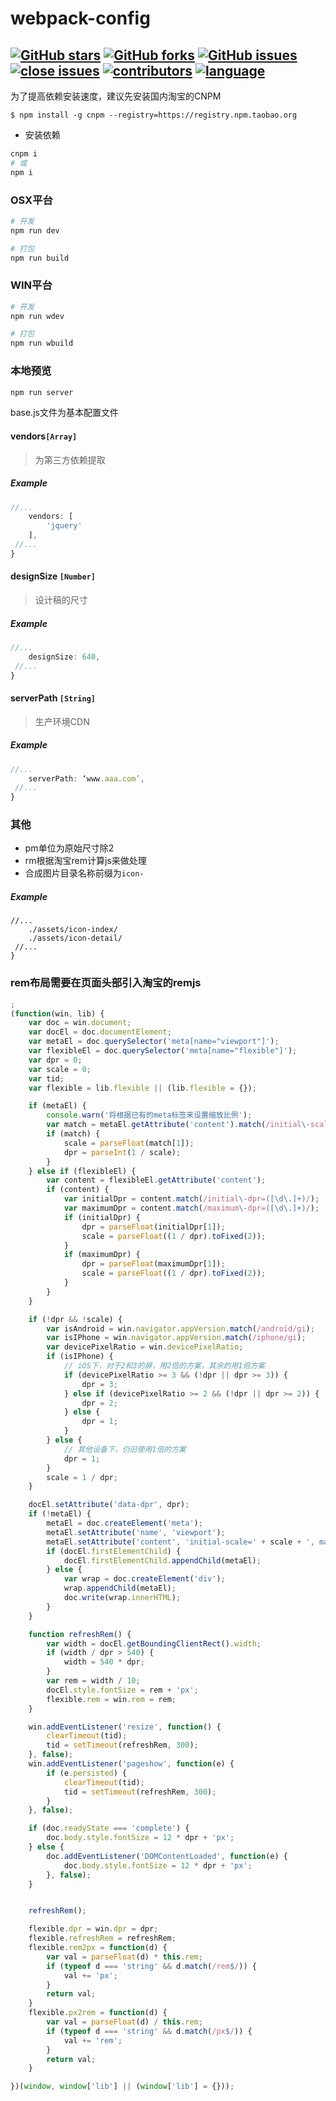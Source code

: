 # webpack-config

[![GitHub stars](https://img.shields.io/github/stars/iuunhao/webpack.svg)](https://github.com/iuunhao/webpack/stargazers) [![GitHub forks](https://img.shields.io/github/forks/iuunhao/webpack.svg)](https://github.com/iuunhao/webpack/network) [![GitHub issues](https://img.shields.io/github/issues/iuunhao/webpack.svg)](https://github.com/iuunhao/webpack/issues) [![close issues](https://img.shields.io/github/issues-closed-raw/iuunhao/webpack.svg)](https://github.com/iuunhao/webpack) [![contributors](https://img.shields.io/github/contributors/iuunhao/webpack.svg)]() [![language](https://img.shields.io/badge/language-%E4%B8%AD%E6%96%87-ff69b4.svg)]()
<br>
---

为了提高依赖安装速度，建议先安装国内淘宝的CNPM

```
$ npm install -g cnpm --registry=https://registry.npm.taobao.org
```
* 安装依赖
```bash
cnpm i
# 或
npm i
```

### OSX平台
```bash
# 开发
npm run dev
```
```bash
# 打包
npm run build
```
### WIN平台
```bash
# 开发
npm run wdev
```

```bash
# 打包
npm run wbuild
```

### 本地预览
```bash
npm run server
```

base.js文件为基本配置文件

#### vendors`[Array]`
> 为第三方依赖提取

##### Example
```js
//...
    vendors: [
    	'jquery'
    ],
 //...
}
```

#### designSize `[Number]`
> 设计稿的尺寸
##### Example
```js
//...
    designSize: 640,
 //...
}
```

#### serverPath `[String]`
> 生产环境CDN
##### Example
```js
//...
    serverPath: ‘www.aaa.com’,
 //...
}
```

### 其他
* pm单位为原始尺寸除2
* rm根据淘宝rem计算js来做处理
* 合成图片目录名称前缀为`icon-`
##### Example
```base
//...
    ./assets/icon-index/
    ./assets/icon-detail/
 //...
}
```


### rem布局需要在页面头部引入淘宝的remjs

```js
;
(function(win, lib) {
    var doc = win.document;
    var docEl = doc.documentElement;
    var metaEl = doc.querySelector('meta[name="viewport"]');
    var flexibleEl = doc.querySelector('meta[name="flexible"]');
    var dpr = 0;
    var scale = 0;
    var tid;
    var flexible = lib.flexible || (lib.flexible = {});

    if (metaEl) {
        console.warn('将根据已有的meta标签来设置缩放比例');
        var match = metaEl.getAttribute('content').match(/initial\-scale=([\d\.]+)/);
        if (match) {
            scale = parseFloat(match[1]);
            dpr = parseInt(1 / scale);
        }
    } else if (flexibleEl) {
        var content = flexibleEl.getAttribute('content');
        if (content) {
            var initialDpr = content.match(/initial\-dpr=([\d\.]+)/);
            var maximumDpr = content.match(/maximum\-dpr=([\d\.]+)/);
            if (initialDpr) {
                dpr = parseFloat(initialDpr[1]);
                scale = parseFloat((1 / dpr).toFixed(2));
            }
            if (maximumDpr) {
                dpr = parseFloat(maximumDpr[1]);
                scale = parseFloat((1 / dpr).toFixed(2));
            }
        }
    }

    if (!dpr && !scale) {
        var isAndroid = win.navigator.appVersion.match(/android/gi);
        var isIPhone = win.navigator.appVersion.match(/iphone/gi);
        var devicePixelRatio = win.devicePixelRatio;
        if (isIPhone) {
            // iOS下，对于2和3的屏，用2倍的方案，其余的用1倍方案
            if (devicePixelRatio >= 3 && (!dpr || dpr >= 3)) {
                dpr = 3;
            } else if (devicePixelRatio >= 2 && (!dpr || dpr >= 2)) {
                dpr = 2;
            } else {
                dpr = 1;
            }
        } else {
            // 其他设备下，仍旧使用1倍的方案
            dpr = 1;
        }
        scale = 1 / dpr;
    }

    docEl.setAttribute('data-dpr', dpr);
    if (!metaEl) {
        metaEl = doc.createElement('meta');
        metaEl.setAttribute('name', 'viewport');
        metaEl.setAttribute('content', 'initial-scale=' + scale + ', maximum-scale=' + scale + ', minimum-scale=' + scale + ', user-scalable=no');
        if (docEl.firstElementChild) {
            docEl.firstElementChild.appendChild(metaEl);
        } else {
            var wrap = doc.createElement('div');
            wrap.appendChild(metaEl);
            doc.write(wrap.innerHTML);
        }
    }

    function refreshRem() {
        var width = docEl.getBoundingClientRect().width;
        if (width / dpr > 540) {
            width = 540 * dpr;
        }
        var rem = width / 10;
        docEl.style.fontSize = rem + 'px';
        flexible.rem = win.rem = rem;
    }

    win.addEventListener('resize', function() {
        clearTimeout(tid);
        tid = setTimeout(refreshRem, 300);
    }, false);
    win.addEventListener('pageshow', function(e) {
        if (e.persisted) {
            clearTimeout(tid);
            tid = setTimeout(refreshRem, 300);
        }
    }, false);

    if (doc.readyState === 'complete') {
        doc.body.style.fontSize = 12 * dpr + 'px';
    } else {
        doc.addEventListener('DOMContentLoaded', function(e) {
            doc.body.style.fontSize = 12 * dpr + 'px';
        }, false);
    }


    refreshRem();

    flexible.dpr = win.dpr = dpr;
    flexible.refreshRem = refreshRem;
    flexible.rem2px = function(d) {
        var val = parseFloat(d) * this.rem;
        if (typeof d === 'string' && d.match(/rem$/)) {
            val += 'px';
        }
        return val;
    }
    flexible.px2rem = function(d) {
        var val = parseFloat(d) / this.rem;
        if (typeof d === 'string' && d.match(/px$/)) {
            val += 'rem';
        }
        return val;
    }

})(window, window['lib'] || (window['lib'] = {}));
```
